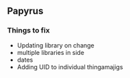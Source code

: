 ## Papyrus

### Things to fix
- Updating library on change
- multiple libraries in side
- dates
- Adding UID to individual thingamajigs